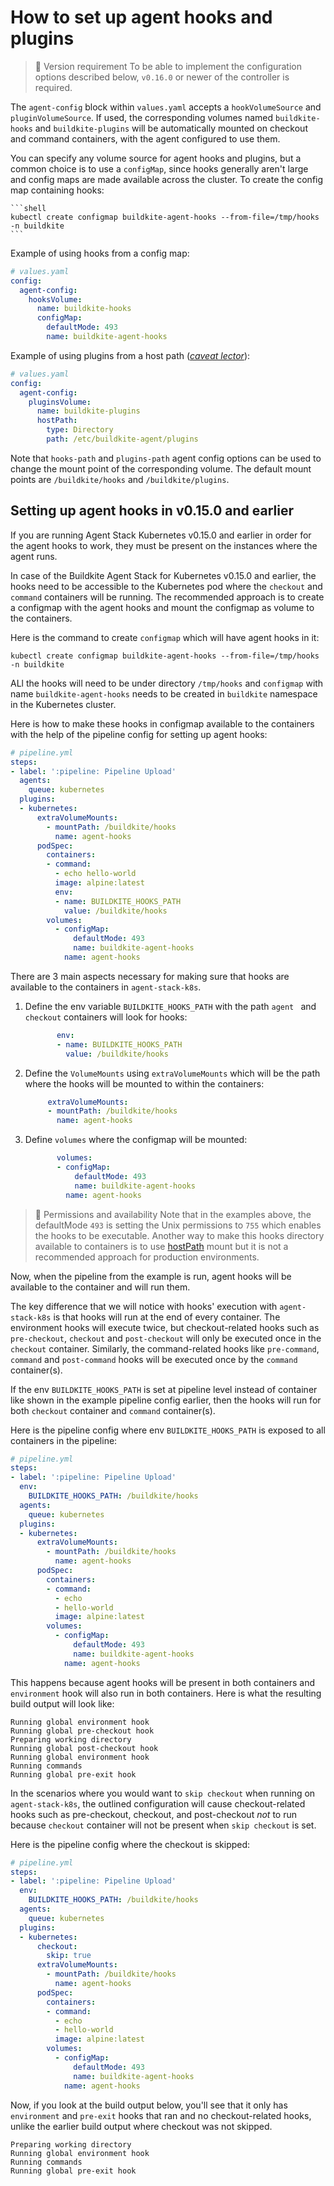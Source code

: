 # How to set up agent hooks and plugins 

> 📘 Version requirement
> To be able to implement the configuration options described below, `v0.16.0` or newer of the controller is required.

The `agent-config` block within `values.yaml` accepts a `hookVolumeSource` and `pluginVolumeSource`. If used, the corresponding volumes named `buildkite-hooks` and `buildkite-plugins` will be automatically mounted on checkout and command containers, with the agent configured to use them.

You can specify any volume source for agent hooks and plugins, but a common choice is to use a `configMap`, since hooks generally aren't large and config maps are made available across the cluster.
To create the config map containing hooks:

    ```shell
    kubectl create configmap buildkite-agent-hooks --from-file=/tmp/hooks -n buildkite
    ```

Example of using hooks from a config map:

```yaml
# values.yaml
config:
  agent-config:
    hooksVolume:
      name: buildkite-hooks
      configMap:
        defaultMode: 493
        name: buildkite-agent-hooks
```

Example of using plugins from a host path ([_caveat lector_](https://kubernetes.io/docs/concepts/storage/volumes/#hostpath)):

```yaml
# values.yaml
config:
  agent-config:
    pluginsVolume:
      name: buildkite-plugins
      hostPath:
        type: Directory
        path: /etc/buildkite-agent/plugins
```

Note that `hooks-path` and `plugins-path` agent config options can be used to change the mount point of the corresponding volume. The default mount points are `/buildkite/hooks` and `/buildkite/plugins`.

## Setting up agent hooks in v0.15.0 and earlier

If you are running Agent Stack Kubernetes v0.15.0 and earlier in order for the agent hooks to work, they must be present on the instances where the agent runs.

In case of the Buildkite Agent Stack for Kubernetes v0.15.0 and earlier, the hooks need to be accessible to the Kubernetes pod where the `checkout` and `command` containers will be running. The recommended approach is to create a configmap with the agent hooks and mount the configmap as volume to the containers.

Here is the command to create `configmap` which will have agent hooks in it:

```shell
kubectl create configmap buildkite-agent-hooks --from-file=/tmp/hooks -n buildkite
```

ALl the hooks will need to be under directory `/tmp/hooks` and `configmap` with name `buildkite-agent-hooks` needs to be created in `buildkite` namespace in the Kubernetes cluster.

Here is how to make these hooks in configmap available to the containers with the help of the pipeline config for setting up agent hooks:

```yaml
# pipeline.yml
steps:
- label: ':pipeline: Pipeline Upload'
  agents:
    queue: kubernetes
  plugins:
  - kubernetes:
      extraVolumeMounts:
        - mountPath: /buildkite/hooks
          name: agent-hooks
      podSpec:
        containers:
        - command:
          - echo hello-world
          image: alpine:latest
          env:
          - name: BUILDKITE_HOOKS_PATH
            value: /buildkite/hooks
        volumes:
          - configMap:
              defaultMode: 493
              name: buildkite-agent-hooks
            name: agent-hooks
```

There are 3 main aspects necessary for making sure that hooks are available to the containers in `agent-stack-k8s`.

1. Define the env variable `BUILDKITE_HOOKS_PATH` with the path `agent ` and `checkout` containers will look for hooks:

   ```yaml
          env:
          - name: BUILDKITE_HOOKS_PATH
            value: /buildkite/hooks
   ```

2. Define the `VolumeMounts` using `extraVolumeMounts` which will be the path where the hooks will be mounted to within the containers:

   ```yaml
        extraVolumeMounts:
        - mountPath: /buildkite/hooks
          name: agent-hooks
   ```

3. Define `volumes` where the configmap will be mounted:

   ```yaml
          volumes:
          - configMap:
              defaultMode: 493
              name: buildkite-agent-hooks
            name: agent-hooks
   ```
   
> 📘 Permissions and availability
> Note that in the examples above, the defaultMode `493` is setting the Unix permissions to `755` which enables the hooks to be executable. Another way to make this hooks directory available to containers is to use [hostPath](https://kubernetes.io/docs/concepts/storage/volumes/#hostpath) mount but it is not a recommended approach for production environments.

Now, when the pipeline from the example is run, agent hooks will be available to the container and will run them.

The key difference that we will notice with hooks' execution with `agent-stack-k8s` is that hooks will run at the end of every container.  The environment hooks will execute twice, but checkout-related hooks such as `pre-checkout`, `checkout` and `post-checkout` will only be executed once in the `checkout` container. Similarly, the command-related hooks like `pre-command`, `command` and `post-command` hooks will be executed once by the `command` container(s).

If the env `BUILDKITE_HOOKS_PATH` is set at pipeline level instead of container like shown in the example pipeline config earlier, then the hooks will run for both `checkout` container and `command` container(s).

Here is the pipeline config where env `BUILDKITE_HOOKS_PATH` is exposed to all containers in the pipeline:

```yaml
# pipeline.yml
steps:
- label: ':pipeline: Pipeline Upload'
  env:
    BUILDKITE_HOOKS_PATH: /buildkite/hooks
  agents:
    queue: kubernetes
  plugins:
  - kubernetes:
      extraVolumeMounts:
        - mountPath: /buildkite/hooks
          name: agent-hooks
      podSpec:
        containers:
        - command:
          - echo
          - hello-world
          image: alpine:latest
        volumes:
          - configMap:
              defaultMode: 493
              name: buildkite-agent-hooks
            name: agent-hooks
```

This happens because agent hooks will be present in both containers and `environment` hook will also run in both containers. Here is what the resulting build output will look like:

```
Running global environment hook
Running global pre-checkout hook
Preparing working directory
Running global post-checkout hook
Running global environment hook
Running commands
Running global pre-exit hook
```

In the scenarios where you would want to `skip checkout` when running on `agent-stack-k8s`, the outlined configuration will cause checkout-related hooks such as pre-checkout, checkout, and post-checkout _not_ to run because `checkout` container will not be present when `skip checkout` is set.

Here is the pipeline config where the checkout is skipped:

```yaml
# pipeline.yml
steps:
- label: ':pipeline: Pipeline Upload'
  env:
    BUILDKITE_HOOKS_PATH: /buildkite/hooks
  agents:
    queue: kubernetes
  plugins:
  - kubernetes:
      checkout:
        skip: true
      extraVolumeMounts:
        - mountPath: /buildkite/hooks
          name: agent-hooks
      podSpec:
        containers:
        - command:
          - echo
          - hello-world
          image: alpine:latest
        volumes:
          - configMap:
              defaultMode: 493
              name: buildkite-agent-hooks
            name: agent-hooks
```

Now, if you look at the build output below, you'll see that it only has `environment` and `pre-exit` hooks that ran and no checkout-related hooks, unlike the earlier build output where checkout was not skipped.

```
Preparing working directory
Running global environment hook
Running commands
Running global pre-exit hook
```
